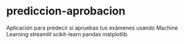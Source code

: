 # prediccion-aprobacion
Aplicación para predecir si apruebas tus exámenes usando Machine Learning
streamlit
scikit-learn
pandas
matplotlib
